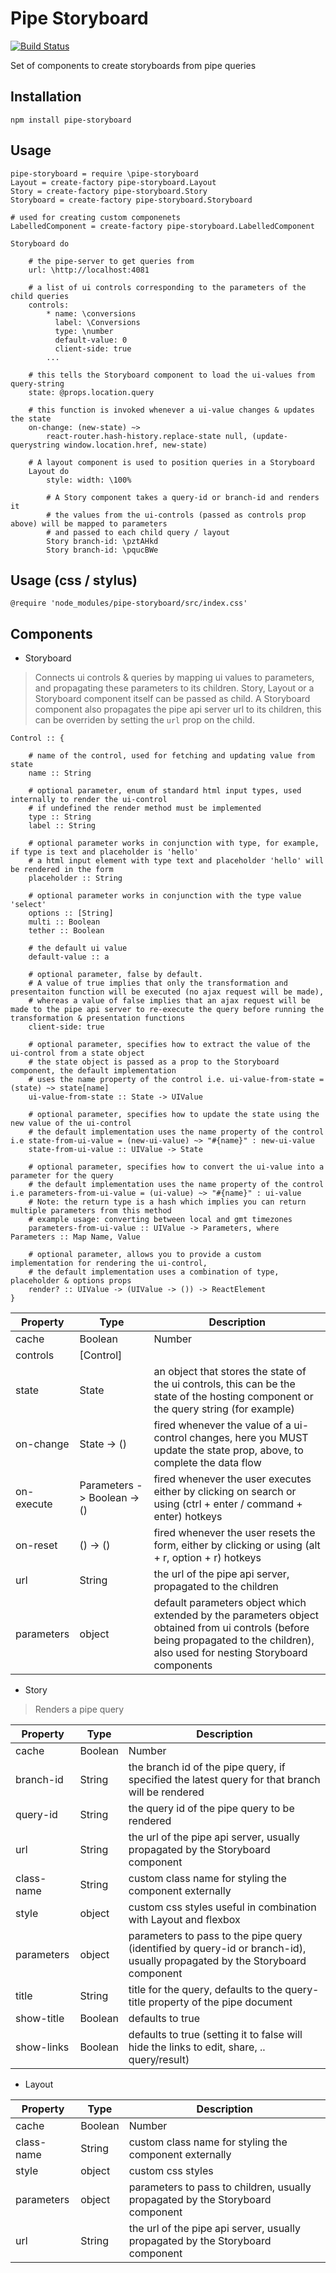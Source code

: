 Pipe Storyboard
=================================

[![Build Status](https://travis-ci.org/Pipend/pipe-storyboard.svg?branch=master)](https://travis-ci.org/Pipend/pipe-storyboard)

Set of components to create storyboards from pipe queries

## Installation
`npm install pipe-storyboard`

## Usage
```LiveScript
pipe-storyboard = require \pipe-storyboard
Layout = create-factory pipe-storyboard.Layout
Story = create-factory pipe-storyboard.Story
Storyboard = create-factory pipe-storyboard.Storyboard

# used for creating custom componenets
LabelledComponent = create-factory pipe-storyboard.LabelledComponent

Storyboard do 

    # the pipe-server to get queries from
    url: \http://localhost:4081

    # a list of ui controls corresponding to the parameters of the child queries
    controls: 
        * name: \conversions
          label: \Conversions
          type: \number
          default-value: 0
          client-side: true
        ...

    # this tells the Storyboard component to load the ui-values from query-string
    state: @props.location.query

    # this function is invoked whenever a ui-value changes & updates the state
    on-change: (new-state) ~> 
        react-router.hash-history.replace-state null, (update-querystring window.location.href, new-state)

    # A layout component is used to position queries in a Storyboard
    Layout do 
        style: width: \100%

        # A Story component takes a query-id or branch-id and renders it
        # the values from the ui-controls (passed as controls prop above) will be mapped to parameters
        # and passed to each child query / layout
        Story branch-id: \pztAHkd
        Story branch-id: \pqucBWe
```

## Usage (css / stylus)
`@require 'node_modules/pipe-storyboard/src/index.css'`

## Components

* Storyboard

> Connects ui controls & queries by mapping ui values to parameters, and propagating these parameters to its children. Story, Layout or a Storyboard component itself can be passed as child. 
A Storyboard component also propagates the pipe api server url to its children, this can be overriden by setting the `url` prop on the child.

```LiveScript
Control :: {
    
    # name of the control, used for fetching and updating value from state
    name :: String 

    # optional parameter, enum of standard html input types, used internally to render the ui-control
    # if undefined the render method must be implemented
    type :: String 
    label :: String

    # optional parameter works in conjunction with type, for example, if type is text and placeholder is 'hello'
    # a html input element with type text and placeholder 'hello' will be rendered in the form
    placeholder :: String

    # optional parameter works in conjunction with the type value 'select'
    options :: [String]
    multi :: Boolean
    tether :: Boolean

    # the default ui value
    default-value :: a

    # optional parameter, false by default. 
    # A value of true implies that only the transformation and presentaiton function will be executed (no ajax request will be made),
    # whereas a value of false implies that an ajax request will be made to the pipe api server to re-execute the query before running the transformation & presentation functions
    client-side: true

    # optional parameter, specifies how to extract the value of the ui-control from a state object
    # the state object is passed as a prop to the Storyboard component, the default implementation
    # uses the name property of the control i.e. ui-value-from-state = (state) ~> state[name]
    ui-value-from-state :: State -> UIValue

    # optional parameter, specifies how to update the state using the new value of the ui-control
    # the default implementation uses the name property of the control i.e state-from-ui-value = (new-ui-value) ~> "#{name}" : new-ui-value
    state-from-ui-value :: UIValue -> State 

    # optional parameter, specifies how to convert the ui-value into a parameter for the query
    # the default implementation uses the name property of the control i.e parameters-from-ui-value = (ui-value) ~> "#{name}" : ui-value
    # Note: the return type is a hash which implies you can return multiple parameters from this method
    # example usage: converting between local and gmt timezones
    parameters-from-ui-value :: UIValue -> Parameters, where Parameters :: Map Name, Value

    # optional parameter, allows you to provide a custom implementation for rendering the ui-control, 
    # the default implementation uses a combination of type, placeholder & options props
    render? :: UIValue -> (UIValue -> ()) -> ReactElement
}
```

|    Property                  |   Type                         |   Description                  |
|------------------------------|--------------------------------|--------------------------------|
|    cache                     | Boolean | Number               | pipe query cache parameter, propagated to children |
|    controls                  | [Control]                      |  |
|    state                     | State                          | an object that stores the state of the ui controls, this can be the state of the hosting component or the query string (for example) |
|    on-change                 | State -> ()                    | fired whenever the value of a ui-control changes, here you MUST update the state prop, above, to complete the data flow |
|    on-execute                | Parameters -> Boolean -> ()    | fired whenever the user executes either by clicking on search or using (ctrl + enter / command + enter) hotkeys |
|    on-reset                  | () -> ()                       | fired whenever the user resets the form, either by clicking or using (alt + r, option + r) hotkeys |
|    url                       | String                         | the url of the pipe api server, propagated to the children |
|    parameters                | object                         | default parameters object which extended by the parameters object obtained from ui controls (before being propagated to the children), also used for nesting Storyboard components |

* Story 

> Renders a pipe query

|    Property                  |   Type                         |   Description                  |
|------------------------------|--------------------------------|--------------------------------|
|    cache                     | Boolean | Number               | pipe query cache parameter |
|    branch-id                 | String                         | the branch id of the pipe query, if specified the latest query for that branch will be rendered |
|    query-id                  | String                         | the query id of the pipe query to be rendered |
|    url                       | String                         | the url of the pipe api server, usually propagated by the Storyboard component |
|    class-name                | String                         | custom class name for styling the component externally |
|    style                     | object                         | custom css styles useful in combination with Layout and flexbox |
|    parameters                | object                         | parameters to pass to the pipe query (identified by query-id or branch-id), usually propagated by the Storyboard component |
|    title                     | String                         | title for the query, defaults to the query-title property of the pipe document |
|    show-title                | Boolean                        | defaults to true |
|    show-links                | Boolean                        | defaults to true (setting it to false will hide the links to edit, share, .. query/result) |

* Layout

|    Property                  |   Type                         |   Description                  |
|------------------------------|--------------------------------|--------------------------------|
|    cache                     | Boolean | Number               | pipe query cache parameter, propagated to children |
|    class-name                | String                         | custom class name for styling the component externally |
|    style                     | object                         | custom css styles |
|    parameters                | object                         | parameters to pass to children, usually propagated by the Storyboard component |
|    url                       | String                         | the url of the pipe api server, usually propagated by the Storyboard component |